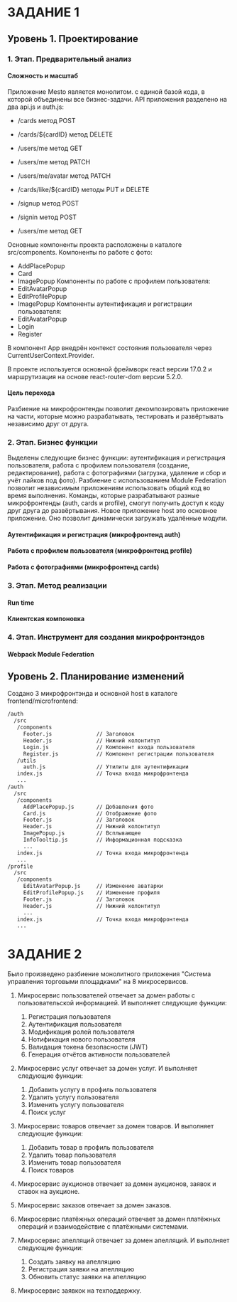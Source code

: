 # ЗАДАНИЕ 1

## Уровень 1. Проектирование

### 1. Этап. Предварительный анализ
#### Сложность и масштаб
Приложение Mesto является монолитом. с единой базой кода, в которой объединены все бизнес-задачи.
API приложения разделено на два api.js и auth.js:
* /cards метод POST
* /cards/${cardID} метод DELETE
* /users/me метод GET
* /users/me метод PATCH
* /users/me/avatar метод PATCH
* /cards/like/${cardID} методы PUT и DELETE

* /signup метод POST
* /signin метод POST
* /users/me метод GET

Основные компоненты проекта расположены в каталоге src/components.
Компоненты по работе с фото:
* AddPlacePopup
* Card
* ImagePopup
Компоненты по работе с профилем пользователя:
* EditAvatarPopup
* EditProfilePopup
* ImagePopup
Компоненты аутентификация и регистрации пользователя:
* EditAvatarPopup
* Login
* Register

В компонент App внедрён контекст состояния пользователя через CurrentUserContext.Provider.

В проекте используется основной фреймворк react версии 17.0.2 и маршрутизация на основе react-router-dom версии 5.2.0.

#### Цель перехода
Разбиение на микрофронтенды позволит декомпозировать приложение на части,
которые можно разрабатывать, тестировать и развёртывать независимо друг от друга.

### 2. Этап. Бизнес функции
Выделены следующие бизнес функции: аутентификация и регистрация пользователя, работа с профилем пользователя (создание, редактирование), работа с фотографиями (загрузка, удаление и сбор и учёт лайков под фото).
Разбиение с использованием Module Federation позволит независимым приложениям использовать общий код во время выполнения. Команды, которые разрабатывают разные микрофронтенды (auth, cards и profile), смогут получить доступ к коду друг друга до развёртывания.
Новое приложение host это основное приложение. Оно позволит динамически загружать удалённые модули.
#### Аутентификация и регистрация (микрофронтенд auth)
#### Работа с профилем пользователя (микрофронтенд profile)
#### Работа с фотографиями (микрофронтенд cards)

### 3. Этап. Метод реализации
#### Run time
#### Клиентская компоновка

### 4. Этап. Инструмент для создания микрофронтэндов
#### Webpack Module Federation

## Уровень 2. Планирование изменений
Создано 3 микрофронтэнда и основной host в каталоге frontend/microfrontend:
```dockerfile
/auth
  /src
   /components
     Footer.js              // Заголовок
     Header.js              // Нижний колонтитул
     Login.js               // Компонент входа пользователя
     Register.js            // Компонент регистрации пользователя
   /utils
     auth.js                // Утилиты для аутентификации
   index.js                 // Точка входа микрофронтенда
   ...
/auth
  /src
   /components
     AddPlacePopup.js       // Добавления фото
     Card.js                // Отображение фото
     Footer.js              // Заголовок
     Header.js              // Нижний колонтитул
     ImagePopup.js          // Всплывающее
     InfoTooltip.js         // Информационная подсказка
     ...
   index.js                 // Точка входа микрофронтенда
   ...
/profile
  /src
   /components
     EditAvatarPopup.js     // Изменение аватарки
     EditProfilePopup.js    // Изменение профиля
     Footer.js              // Заголовок
     Header.js              // Нижний колонтитул
     ...
   index.js                 // Точка входа микрофронтенда
   ...
```

# ЗАДАНИЕ 2

Было произведено разбиение монолитного приложения "Система управления торговыми площадками" на 8 микросервисов.

1. Микросервис пользователей отвечает за домен работы с пользовательской информацией. И выполняет следующие функции:
   1. Регистрация пользователя
   2. Аутентификация пользователя
   3. Модификация ролей пользователя
   4. Нотификация нового пользователя
   5. Валидация токена безопасности (JWT)
   6. Генерация отчётов активности пользователей

2. Микросервис услуг отвечает за домен услуг. И выполняет следующие функции:
   1. Добавить услугу в профиль пользователя
   2. Удалить услугу пользователя
   3. Изменить услугу пользователя
   4. Поиск услуг

3. Микросервис товаров отвечает за домен товаров. И выполняет следующие функции:
   1. Добавить товар в профиль пользователя
   2. Удалить товар пользователя
   3. Изменить товар пользователя
   4. Поиск товаров

4. Микросервис аукционов отвечает за домен аукционов, заявок и ставок на аукционе.
5. Микросервис заказов отвечает за домен заказов.
6. Микросервис платёжных операций отвечает за домен платёжных операций и взаимодействие с платёжными системами.
7. Микросервис апелляций отвечает за домен апелляций.  И выполняет следующие функции:
   1. Создать заявку на апелляцию
   2. Регистрация заявки на апелляцию
   3. Обновить статус заявки на апелляцию
8. Микросервис заявкок на техподдержку.